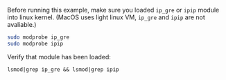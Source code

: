 Before running this example, make sure you loaded `ip_gre` or `ipip` module into
linux kernel. (MacOS uses light linux VM, `ip_gre` and `ipip` are not avaliable.)
```bash
sudo modprobe ip_gre
sudo modprobe ipip
```
Verify that module has been loaded:
```
lsmod|grep ip_gre && lsmod|grep ipip
```
